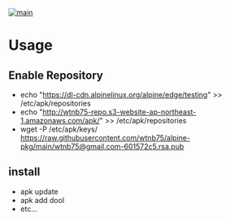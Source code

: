 [![main](https://github.com/wtnb75/alpine-pkg/actions/workflows/main.yml/badge.svg)](https://github.com/wtnb75/alpine-pkg/actions/workflows/main.yml)

# Usage

## Enable Repository

- echo "https://dl-cdn.alpinelinux.org/alpine/edge/testing" >> /etc/apk/repositories
- echo "http://wtnb75-repo.s3-website-ap-northeast-1.amazonaws.com/apk/" >> /etc/apk/repositories
- wget -P /etc/apk/keys/ https://raw.githubusercontent.com/wtnb75/alpine-pkg/main/wtnb75@gmail.com-601572c5.rsa.pub

## install

- apk update
- apk add dool
- etc...
